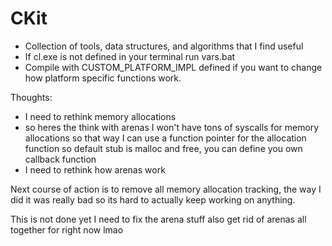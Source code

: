 # CKit

- Collection of tools, data structures, and algorithms that I find useful
- If cl.exe is not defined in your terminal run vars.bat
- Compile with CUSTOM_PLATFORM_IMPL defined if you want to change how platform specific functions work.

Thoughts:
 - I need to rethink memory allocations
 - so heres the think with arenas I won't have tons of syscalls for memory allocations so that way I can use a function pointer for the allocation function so default stub is malloc and free, you can define you own callback function
 - I need to rethink how arenas work



Next course of action is to remove all memory allocation tracking, the way I did it was really bad so its hard to actually keep working on anything.

This is not done yet I need to fix the arena stuff also get rid of arenas all together for right now lmao